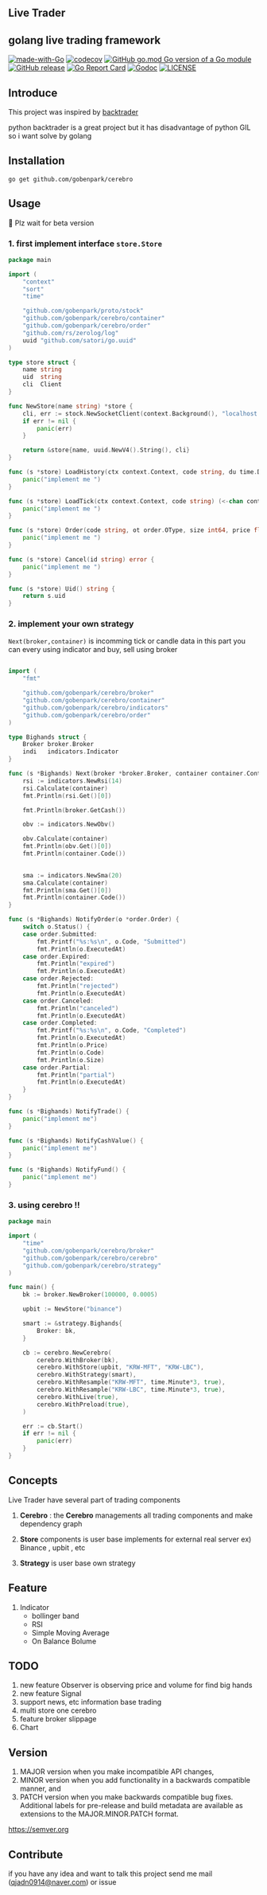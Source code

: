 ## Live Trader

golang live trading framework
---
[![made-with-Go](https://img.shields.io/badge/Made%20with-Go-1f425f.svg)](http://golang.org)
[![codecov](https://codecov.io/gh/gobenpark/cerebro/branch/master/graph/badge.svg?token=4UWNV7BMZ3)](https://codecov.io/gh/gobenpark/cerebro)
[![GitHub go.mod Go version of a Go module](https://img.shields.io/github/go-mod/go-version/gobenpark/cerebro.svg)](https://github.com/gobenpark/cerebro)
[![GitHub release](https://img.shields.io/github/v/release/gobenpark/cerebro)](https://github.com/gobenpark/cerebro/releases)
[![Go Report Card](https://goreportcard.com/badge/github.com/gobenpark/cerebro?style=flat-square)](https://goreportcard.com/report/github.com/gobenpark/cerebro)
[![Godoc](http://img.shields.io/badge/go-documentation-blue.svg?style=flat-square)](https://godoc.org/github.com/gobenpark/cerebro)
[![LICENSE](https://img.shields.io/github/license/gobenpark/cerebro.svg?style=flat-square)](https://github.com/gobenpark/cerebro/blob/master/LICENSE)

## Introduce
This project was inspired by [backtrader](https://www.backtrader.com)


python backtrader is a great project but it has disadvantage of python GIL 
so i want solve by golang


## Installation

`go get github.com/gobenpark/cerebro`

## Usage

🙏 Plz wait for beta version 

### 1. first implement interface `store.Store` 

```go
package main

import (
	"context"
	"sort"
	"time"

	"github.com/gobenpark/proto/stock"
	"github.com/gobenpark/cerebro/container"
	"github.com/gobenpark/cerebro/order"
	"github.com/rs/zerolog/log"
	uuid "github.com/satori/go.uuid"
)

type store struct {
	name string
	uid  string
	cli  Client
}

func NewStore(name string) *store {
	cli, err := stock.NewSocketClient(context.Background(), "localhost:50051")
	if err != nil {
		panic(err)
	}

	return &store{name, uuid.NewV4().String(), cli}
}

func (s *store) LoadHistory(ctx context.Context, code string, du time.Duration) ([]container.Candle, error) {
	panic("implement me ")
}

func (s *store) LoadTick(ctx context.Context, code string) (<-chan container.Tick, error) {
	panic("implement me ")
}

func (s *store) Order(code string, ot order.OType, size int64, price float64) error {
	panic("implement me ")
}

func (s *store) Cancel(id string) error {
	panic("implement me ")
}

func (s *store) Uid() string {
	return s.uid
}
```

### 2. implement your own strategy 

`Next(broker,container)` is incomming tick or candle data 
in this part you can every using indicator and buy, sell using broker 

```go

import (
	"fmt"

	"github.com/gobenpark/cerebro/broker"
	"github.com/gobenpark/cerebro/container"
	"github.com/gobenpark/cerebro/indicators"
	"github.com/gobenpark/cerebro/order"
)

type Bighands struct {
	Broker broker.Broker
	indi   indicators.Indicator
}

func (s *Bighands) Next(broker *broker.Broker, container container.Container) {
	rsi := indicators.NewRsi(14)
	rsi.Calculate(container)
	fmt.Println(rsi.Get()[0])

	fmt.Println(broker.GetCash())

	obv := indicators.NewObv()

	obv.Calculate(container)
	fmt.Println(obv.Get()[0])
	fmt.Println(container.Code())

	
	sma := indicators.NewSma(20)
	sma.Calculate(container)
	fmt.Println(sma.Get()[0])
	fmt.Println(container.Code())
}

func (s *Bighands) NotifyOrder(o *order.Order) {
	switch o.Status() {
	case order.Submitted:
		fmt.Printf("%s:%s\n", o.Code, "Submitted")
		fmt.Println(o.ExecutedAt)
	case order.Expired:
		fmt.Println("expired")
		fmt.Println(o.ExecutedAt)
	case order.Rejected:
		fmt.Println("rejected")
		fmt.Println(o.ExecutedAt)
	case order.Canceled:
		fmt.Println("canceled")
		fmt.Println(o.ExecutedAt)
	case order.Completed:
		fmt.Printf("%s:%s\n", o.Code, "Completed")
		fmt.Println(o.ExecutedAt)
		fmt.Println(o.Price)
		fmt.Println(o.Code)
		fmt.Println(o.Size)
	case order.Partial:
		fmt.Println("partial")
		fmt.Println(o.ExecutedAt)
	}
}

func (s *Bighands) NotifyTrade() {
	panic("implement me")
}

func (s *Bighands) NotifyCashValue() {
	panic("implement me")
}

func (s *Bighands) NotifyFund() {
	panic("implement me")
}

```

### 3. using cerebro !!

```go
package main

import (
	"time"
	"github.com/gobenpark/cerebro/broker"
	"github.com/gobenpark/cerebro/cerebro"
	"github.com/gobenpark/cerebro/strategy"
)

func main() {
	bk := broker.NewBroker(100000, 0.0005)

	upbit := NewStore("binance")

	smart := &strategy.Bighands{
		Broker: bk,
	}

	cb := cerebro.NewCerebro(
		cerebro.WithBroker(bk),
		cerebro.WithStore(upbit, "KRW-MFT", "KRW-LBC"),
		cerebro.WithStrategy(smart),
		cerebro.WithResample("KRW-MFT", time.Minute*3, true),
		cerebro.WithResample("KRW-LBC", time.Minute*3, true),
		cerebro.WithLive(true),
		cerebro.WithPreload(true),
	)

	err := cb.Start()
	if err != nil {
		panic(err)
	}
}

```


## Concepts

Live Trader have several part of trading components 

1. **Cerebro**
: the **Cerebro**  managements all trading components and make dependency graph

2. **Store** components is user base implements for external real server 
ex) Binance , upbit , etc 
   
3. **Strategy** is user base own strategy

## Feature
1. Indicator
    - bollinger band
    - RSI
    - Simple Moving Average
    - On Balance Bolume
    

## TODO

1. new feature Observer is observing price and volume for find big hands 
2. new feature Signal
3. support news, etc information base trading 
4. multi store one cerebro 
5. feature broker slippage
6. Chart 




## Version

1. MAJOR version when you make incompatible API changes,
2. MINOR version when you add functionality in a backwards compatible manner, and
3. PATCH version when you make backwards compatible bug fixes.
Additional labels for pre-release and build metadata are available as extensions to the MAJOR.MINOR.PATCH format.

https://semver.org



## Contribute
if you have any idea and want to talk this project send me mail (qjadn0914@naver.com) or issue   
